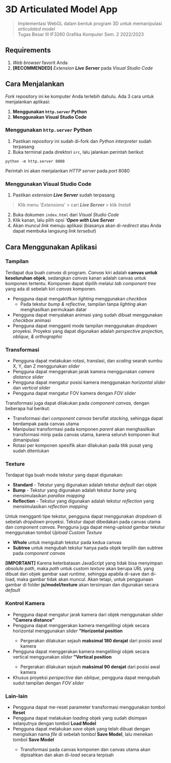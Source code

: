 # 3D Articulated Model App
>Implementasi WebGL dalam bentuk program 3D untuk memanipulasi _articulated model_ <br>
>Tugas Besar III IF3260 Grafika Komputer Sem. 2 2022/2023

## Requirements
1. _Web browser_ favorit Anda
2. **[RECOMMENDED]** _Extension_ **_Live Server_** pada _Visual Studio Code_

## Cara Menjalankan
_Fork_ repository ini ke komputer Anda terlebih dahulu. Ada 3 cara untuk menjalankan aplikasi:
1. **Menggunakan `http.server` Python**
2. **Menggunakan Visual Studio Code**

### Menggunakan `http.server` Python
1. Pastikan _repository_ ini sudah di-fork dan _Python interpreter_ sudah terpasang
2. Buka terminal pada direktori `src`, lalu jalankan perintah berikut:
```
python -m http.server 8080
```
Perintah ini akan menjalankan _HTTP server_ pada _port_ 8080

### Menggunakan Visual Studio Code
1. Pastikan _extension_ **_Live Server_** sudah terpasang
> Klik menu '_Extensions_' > cari **_Live Server_** > klik _Install_
2. Buka dokumen `index.html` dari _Visual Studio Code_
3. Klik kanan, lalu pilih opsi '**_Open with Live Server_**
4. Akan muncul _link_ menuju aplikasi (biasanya akan di-_redirect_ atau Anda dapat membuka langsung _link tersebut_)

## Cara Menggunakan Aplikasi
<h3>Tampilan</h3>
<p>
    Terdapat dua buah <i>canvas</i> di program. <i>Canvas</i> kiri
    adalah <b>canvas untuk keseluruhan objek</b>, sedangkan
    <i>canvas</i> kanan adalah canvas untuk komponen tertentu.
    Komponen dapat dipilih melalui <i>tab component tree</i> yang ada
    di sebelah kiri <i>canvas</i> komponen.
</p>
<ul>
    <li>
    Pengguna dapat mengaktifkan <i>lighting</i> menggunakan
    <i>checkbox</i>
    <ul>
        <li>
        Pada tekstur <i>bump & reflective</i>, tampilan tanpa
        <i>lighting</i> akan menghasilkan permukaan datar
        </li>
    </ul>
    </li>
    <li>
    Pengguna dapat menyalakan animasi yang sudah dibuat menggunakan
    <i>checkbox</i> animasi
    </li>
    <li>
    Pengguna dapat mengganti mode tampilan menggunakan
    <i>dropdown</i> proyeksi. Proyeksi yang dapat digunakan adalah
    <i>perspective projection, oblique, & orthographic</i>
    </li>
</ul>
<h3>Transformasi</h3>

<ul>
    <li>
    Pengguna dapat melakukan rotasi, translasi, dan
    <i>scaling</i> searah sumbu X, Y, dan Z menggunakan
    <i>slider</i>
    </li>
    <li>
    Pengguna dapat menggerakan jarak kamera menggunakan
    <i>camera distance slider</i>
    </li>
    <li>
    Pengguna dapat mengatur posisi kamera menggunakan
    <i>horizontal slider</i> dan <i>vertical slider</i>
    </li>
    <li>
    Pengguna dapat mengatur FOV kamera dengan <i>FOV slider</i>
    </li>
</ul>

Transformasi juga dapat dilakukan pada <i>component canvas</i>,
dengan beberapa hal berikut:
<ul>
    <li>
    Transformasi dari <i>component canvas</i> bersifat
    <i>stacking</i>, sehingga dapat berdampak pada canvas utama
    </li>
    <li>
    Manipulasi transformasi pada komponen <i>parent</i> akan
    menghasilkan transformasi mirip pada canvas utama, karena
    seluruh komponen ikut dimanipulasi
    </li>
    <li>
    Rotasi per komponen spesifik akan dilakukan pada titik pusat
    yang sudah ditentukan
    </li>
</ul>
<h3>Texture</h3>
Terdapat tiga buah mode tekstur yang dapat digunakan:
<ul>
    <li>
    <b>Standard</b> - Tekstur yang digunakan adalah tekstur
    <i>default</i> dari objek
    </li>
    <li>
    <b>Bump</b> - Tekstur yang digunakan adalah tekstur
    <i>bump</i> yang mensimulasikan <i>parallax mapping</i>
    </li>
    <li>
    <b>Reflection</b> - Tekstur yang digunakan adalah tekstur
    <i>reflection</i> yang mensimulasikan <i>reflection mapping</i>
    </li>
</ul>

Untuk mengganti tipe tekstur, pengguna dapat menggunakan
<i>dropdown</i>
di sebelah
<i>dropdown</i>
proyeksi. Tekstur dapat dibedakan pada canvas utama dan
<i>component canvas.</i> Pengguna juga dapat meng-<i>upload</i>
gambar tekstur menggunakan tombol <i>Upload Custom Texture</i>
<ul>
    <li><b>Whole</b> untuk mengubah tekstur pada kedua canvas</li>
    <li>
    <b>Subtree</b> untuk mengubah tekstur hanya pada objek terpilih
    dan subtree pada <i>component canvas</i>
    </li>
</ul>
<b>[IMPORTANT]</b> Karena keterbatasan JavaScript yang tidak bisa menyimpan <i>absolute path</i>, maka <i> path </i> untuk <i>custom texture</i> akan berupa URL yang dibuat dari objek gambar saat <i>runtime</i>, sehingga apabila di-save dan di-load, maka gambar tidak akan muncul. Akan tetapi, untuk penggunaan gambar di folder <b>js/model/texture</b> akan tersimpan dan digunakan secara <i>default</i>

<h3>Kontrol Kamera</h3>
<ul>
    <li>
    Pengguna dapat mengatur jarak kamera dari objek menggunakan
    <i>slider</i> <b>"Camera distance"</b>
    </li>
    <li>
    Pengguna dapat menggerakan kamera mengelilingi objek secara
    horizontal menggunakan <i>slider</i> <b>"Horizontal position</b>
    </li>
    <ul>
    <li>
        Pergerakan dilakukan sejauh <b>maksimal 180 derajat</b> dari
        posisi awal kamera
    </li>
    </ul>
    <li>
    Pengguna dapat menggerakan kamera mengelilingi objek secara
    vertical menggunakan <i>slider</i> <b>"Vertical position</b>
    </li>
    <ul>
    <li>
        Pergerakan dilakukan sejauh <b>maksimal 90 derajat</b> dari
        posisi awal kamera
    </li>
    </ul>
    <li>
    Khusus proyeksi <i>perspective</i> dan <i>oblique</i>, pengguna
    dapat mengubah sudut tampilan dengan <i>FOV slider</i>
    </li>
</ul>

<h3>Lain-lain</h3>
<ul>
    <li>
    Pengguna dapat me-reset parameter transformasi menggunakan
    tombol <b>Reset</b>
    </li>
    <li>
    Pengguna dapat melakukan <i>loading</i> objek yang sudah
    disimpan selanjutnya dengan tombol <b>Load Model</b>
    </li>
    <li>
    Pengguna dapat melakukan <i>save</i> objek yang telah dibuat
    dengan mengisikan nama <i>file</i> di sebelah tombol
    <b>Save Model</b>, lalu menekan tombol <b>Save Model</b>
    </li>
    <ul>
    <li>
        Transformasi pada canvas komponen dan canvas utama akan
        dipisahkan dan akan di-<i>load</i> secara terpisah
    </li>
    </ul>
</ul>

